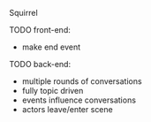 Squirrel

TODO front-end:
- make end event



TODO back-end:
- multiple rounds of conversations
- fully topic driven
- events influence conversations
- actors leave/enter scene

